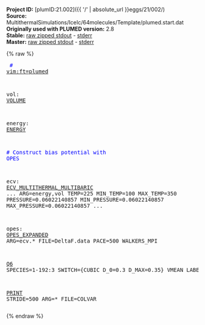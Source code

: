**Project ID:** [plumID:21.002]({{ '/' | absolute_url }}eggs/21/002/)  
**Source:** MultithermalSimulations/IceIc/64molecules/Template/plumed.start.dat  
**Originally used with PLUMED version:** 2.8  
**Stable:** [raw zipped stdout](plumed.start.dat.plumed.stdout.txt.zip) - [stderr](plumed.start.dat.plumed.stderr)  
**Master:** [raw zipped stdout](plumed.start.dat.plumed_master.stdout.txt.zip) - [stderr](plumed.start.dat.plumed_master.stderr)  

{% raw %}<pre>
<span style="color:blue"># <a href="https://plumed.github.io/doc-master/user-doc/html/_vim_syntax.html">vim:ft=plumed</a></span>

vol: <a href="https://plumed.github.io/doc-master/user-doc/html/_v_o_l_u_m_e.html">VOLUME</a>

energy: <a href="https://plumed.github.io/doc-master/user-doc/html/_e_n_e_r_g_y.html">ENERGY</a>

<span style="color:blue"># Construct bias potential with OPES</span>

ecv: <a href="https://plumed.github.io/doc-master/user-doc/html/_e_c_v__m_u_l_t_i_t_h_e_r_m_a_l__m_u_l_t_i_b_a_r_i_c.html">ECV_MULTITHERMAL_MULTIBARIC</a> ...
   ARG=energy,vol 
   TEMP=225
   MIN_TEMP=100 
   MAX_TEMP=350 
   PRESSURE=0.06022140857
   MIN_PRESSURE=0.06022140857
   MAX_PRESSURE=0.06022140857
...

opes: <a href="https://plumed.github.io/doc-master/user-doc/html/_o_p_e_s__e_x_p_a_n_d_e_d.html">OPES_EXPANDED</a> ARG=ecv.* FILE=DeltaF.data PACE=500 WALKERS_MPI 

<a href="https://plumed.github.io/doc-master/user-doc/html/_q6.html">Q6</a> SPECIES=1-192:3 SWITCH={CUBIC D_0=0.3 D_MAX=0.35} VMEAN LABEL=q6

<a href="https://plumed.github.io/doc-master/user-doc/html/_p_r_i_n_t.html">PRINT</a> STRIDE=500  ARG=* FILE=COLVAR
</pre>{% endraw %}
